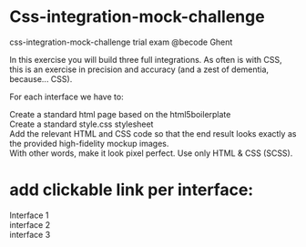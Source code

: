 # Css-integration-mock-challenge
css-integration-mock-challenge trial exam @becode Ghent

In this exercise you will build three full integrations.
As often is with CSS, this is an exercise in precision and accuracy (and a zest of dementia, because... CSS).

For each interface we have to:

Create a standard html page based on the html5boilerplate <br>
Create a standard style.css stylesheet <br>
Add the relevant HTML and CSS code so that the end result looks exactly as the provided high-fidelity mockup images. <br>
With other words, make it look pixel perfect. Use only HTML & CSS (SCSS).


# add clickable link per interface: 
Interface 1<br>
interface 2<br>
interface 3<br>



